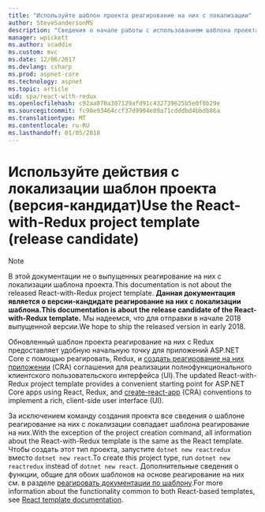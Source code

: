 ```yaml
---
title: "Используйте шаблон проекта реагирование на них с локализации"
author: SteveSandersonMS
description: "Сведения о начале работы с использованием шаблона проекта ASP.NET Core одностраничного приложения (SPA) версии кандидата для действия с Redux и создание-реагирование на них приложения."
manager: wpickett
ms.author: scaddie
ms.custom: mvc
ms.date: 12/06/2017
ms.devlang: csharp
ms.prod: aspnet-core
ms.technology: aspnet
ms.topic: article
uid: spa/react-with-redux
ms.openlocfilehash: c92aa070a307129afd91c432739625b5e0f8b29e
ms.sourcegitcommit: fc98e93464ccf37d9904e89a71cdddbd4bbdb86a
ms.translationtype: MT
ms.contentlocale: ru-RU
ms.lasthandoff: 01/05/2018
---
```

# <a name="use-the-react-with-redux-project-template-release-candidate"></a><span data-ttu-id="8daff-103">Используйте действия с локализации шаблон проекта (версия-кандидат)</span><span class="sxs-lookup"><span data-stu-id="8daff-103">Use the React-with-Redux project template (release candidate)</span></span>

> [!NOTE]
> <span data-ttu-id="8daff-104">В этой документации не о выпущенных реагирование на них с локализации шаблона проекта.</span><span class="sxs-lookup"><span data-stu-id="8daff-104">This documentation is not about the released React-with-Redux project template.</span></span> <span data-ttu-id="8daff-105">**Данная документация является о версии-кандидате реагирование на них с локализации шаблона.**</span><span class="sxs-lookup"><span data-stu-id="8daff-105">**This documentation is about the release candidate of the React-with-Redux template.**</span></span> <span data-ttu-id="8daff-106">Мы надеемся, что для отправки в начале 2018 выпущенной версии.</span><span class="sxs-lookup"><span data-stu-id="8daff-106">We hope to ship the released version in early 2018.</span></span>

<span data-ttu-id="8daff-107">Обновленный шаблон проекта реагирование на них с Redux предоставляет удобную начальную точку для приложений ASP.NET Core с помощью реагировать, Redux, и [создать реагирование на них приложении](https://github.com/facebookincubator/create-react-app) (CRA) соглашения для реализации полнофункционального клиентского пользовательского интерфейса (UI).</span><span class="sxs-lookup"><span data-stu-id="8daff-107">The updated React-with-Redux project template provides a convenient starting point for ASP.NET Core apps using React, Redux, and [create-react-app](https://github.com/facebookincubator/create-react-app) (CRA) conventions to implement a rich, client-side user interface (UI).</span></span>

<span data-ttu-id="8daff-108">За исключением команду создания проекта все сведения о шаблоне реагирование на них с локализации совпадает шаблона реагирование на них.</span><span class="sxs-lookup"><span data-stu-id="8daff-108">With the exception of the project creation command, all information about the React-with-Redux template is the same as the React template.</span></span> <span data-ttu-id="8daff-109">Чтобы создать этот тип проекта, запустите `dotnet new reactredux` вместо `dotnet new react`.</span><span class="sxs-lookup"><span data-stu-id="8daff-109">To create this project type, run `dotnet new reactredux` instead of `dotnet new react`.</span></span> <span data-ttu-id="8daff-110">Дополнительные сведения о функции, общие для обоих шаблонов на основе реагирование на них см. в разделе [реагировать документации по шаблону](xref:spa/react).</span><span class="sxs-lookup"><span data-stu-id="8daff-110">For more information about the functionality common to both React-based templates, see [React template documentation](xref:spa/react).</span></span>
